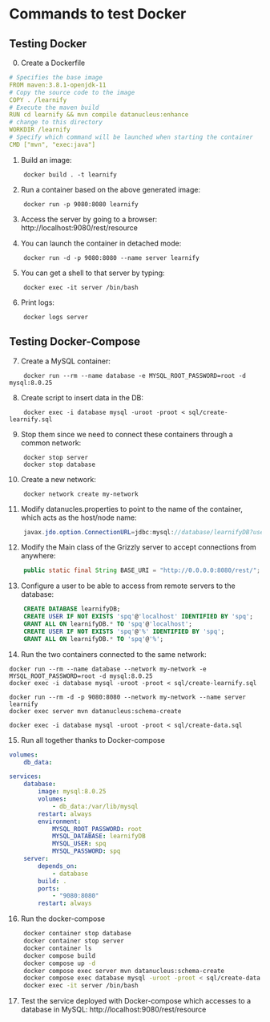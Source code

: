 # Commands to test Docker

## Testing Docker
0. Create a Dockerfile
```yaml
# Specifies the base image
FROM maven:3.8.1-openjdk-11
# Copy the source code to the image
COPY . /learnify
# Execute the maven build
RUN cd learnify && mvn compile datanucleus:enhance
# change to this directory
WORKDIR /learnify
# Specify which command will be launched when starting the container
CMD ["mvn", "exec:java"]
```

1. Build an image: 
````
	docker build . -t learnify
````

2. Run a container based on the above generated image: 
````
	docker run -p 9080:8080 learnify
````

3. Access the server by going to a browser: http://localhost:9080/rest/resource

4. You can launch the container in detached mode: 
````
	docker run -d -p 9080:8080 --name server learnify
````

5. You can get a shell to that server by typing: 
````
	docker exec -it server /bin/bash
````

6. Print logs: 
````
	docker logs server
````

## Testing Docker-Compose

7. Create a MySQL container: 
````
	docker run --rm --name database -e MYSQL_ROOT_PASSWORD=root -d mysql:8.0.25
````

8. Create script to insert data in the DB: 
````
	docker exec -i database mysql -uroot -proot < sql/create-learnify.sql
````

9. Stop them since we need to connect these containers through a common network:
````
	docker stop server
	docker stop database
````

10. Create a new network: 
````
	docker network create my-network
````

11. Modify datanucles.properties to point to the name of the container, which acts as the host/node name:
```java
	javax.jdo.option.ConnectionURL=jdbc:mysql://database/learnifyDB?useUnicode=true&useJDBCCompliantTimezoneShift=true&useLegacyDatetimeCode=false&serverTimezone=UTC
```

12. Modify the Main class of the Grizzly server to accept connections from anywhere:
```java
	public static final String BASE_URI = "http://0.0.0.0:8080/rest/";
```

13. Configure a user to be able to access from remote servers to the database:
```sql
	CREATE DATABASE learnifyDB;
	CREATE USER IF NOT EXISTS 'spq'@'localhost' IDENTIFIED BY 'spq';
	GRANT ALL ON learnifyDB.* TO 'spq'@'localhost';
	CREATE USER IF NOT EXISTS 'spq'@'%' IDENTIFIED BY 'spq';
	GRANT ALL ON learnifyDB.* TO 'spq'@'%';
```

14. Run the two containers connected to the same network:
````
docker run --rm --name database --network my-network -e MYSQL_ROOT_PASSWORD=root -d mysql:8.0.25
docker exec -i database mysql -uroot -proot < sql/create-learnify.sql

docker run --rm -d -p 9080:8080 --network my-network --name server learnify
docker exec server mvn datanucleus:schema-create

docker exec -i database mysql -uroot -proot < sql/create-data.sql
````

15. Run all together thanks to Docker-compose
```yaml
volumes:
    db_data:

services:
    database:
        image: mysql:8.0.25
        volumes:
            - db_data:/var/lib/mysql
        restart: always
        environment:
            MYSQL_ROOT_PASSWORD: root
            MYSQL_DATABASE: learnifyDB
            MYSQL_USER: spq
            MYSQL_PASSWORD: spq
    server:
        depends_on:
            - database
        build: .
        ports:
            - "9080:8080"
        restart: always
```

16. Run the docker-compose
```bash
	docker container stop database
	docker container stop server
	docker container ls
	docker compose build
	docker compose up -d
	docker compose exec server mvn datanucleus:schema-create
    docker compose exec database mysql -uroot -proot < sql/create-data.sql
	docker exec -it server /bin/bash
```

17. Test the service deployed with Docker-compose which accesses to a database in MySQL: http://localhost:9080/rest/resource
